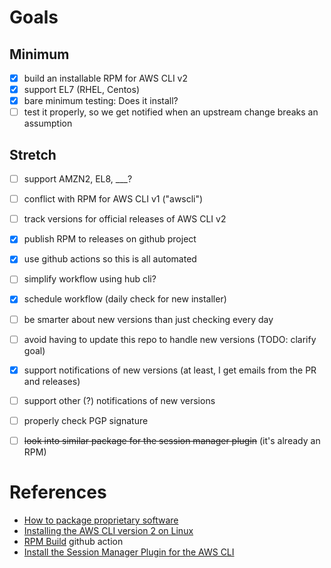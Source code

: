 # Goals

## Minimum

- [X] build an installable RPM for AWS CLI v2
- [X] support EL7 (RHEL, Centos)
- [X] bare minimum testing: Does it install?
- [ ] test it properly, so we get notified when an upstream change breaks an assumption

## Stretch

- [ ] support AMZN2, EL8, ___?
- [ ] conflict with RPM for AWS CLI v1 ("awscli")
- [ ] track versions for official releases of AWS CLI v2
- [X] publish RPM to releases on github project
- [X] use github actions so this is all automated
- [ ] simplify workflow using hub cli?
- [X] schedule workflow (daily check for new installer)
- [ ] be smarter about new versions than just checking every day
- [ ] avoid having to update this repo to handle new versions (TODO: clarify goal)
- [X] support notifications of new versions (at least, I get emails from the PR and releases)
- [ ] support other (?) notifications of new versions
- [ ] properly check PGP signature
- [ ] ~~look into similar package for the session manager plugin~~ (it's already an RPM)


# References

* [How to package proprietary software](https://developers.redhat.com/blog/2014/12/10/how-to-package-proprietary-software/)
* [Installing the AWS CLI version 2 on Linux](https://docs.aws.amazon.com/cli/latest/userguide/install-cliv2-linux.html)
* [RPM Build](https://github.com/marketplace/actions/rpm-build) github action
* [Install the Session Manager Plugin for the AWS CLI](https://docs.aws.amazon.com/systems-manager/latest/userguide/session-manager-working-with-install-plugin.html)
